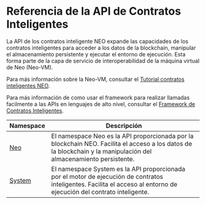 # Referencia de la API de Contratos Inteligentes

La API de los contratos inteligente NEO expande las capacidades de los contratos inteligentes para acceder a los datos de la blockchain, manipular el almacenamiento persistente y ejecutar el entorno de ejecución. Esta forma parte de la capa de servicio de interoperabilidad de la máquina virtual de Neo (Neo-VM).

Para más información sobre la Neo-VM, consultar el [Tutorial contratos inteligentes NEO](tutorial.md).

Para más información de como usar el framework para realizar llamadas facilmente a las APIs en lenguajes de alto nivel, consultar el [Framework de Contratos Inteligentes](fw.md).


Namespace | Descripción |
| ----------------------------- | ---------------------------------------- |
[Neo](api/Neo.md) | El namespace Neo es la API proporcionada por la blockchain NEO. Facilita el acceso a los datos de la blockchain y la manipulación del almacenamiento persistente. |
| [System](api/System.md) | El namespace System es la API proporcionada por el motor de ejecución de contratos inteligentes. Facilita el acceso al entorno de ejecución del contrato inteligente. |
